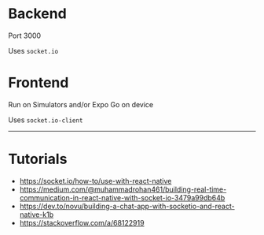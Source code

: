 # Backend

Port 3000

Uses `socket.io`

# Frontend

Run on Simulators and/or Expo Go on device

Uses `socket.io-client`

---

# Tutorials

- https://socket.io/how-to/use-with-react-native
- https://medium.com/@muhammadrohan461/building-real-time-communication-in-react-native-with-socket-io-3479a99db64b
- https://dev.to/novu/building-a-chat-app-with-socketio-and-react-native-k1b
- https://stackoverflow.com/a/68122919
